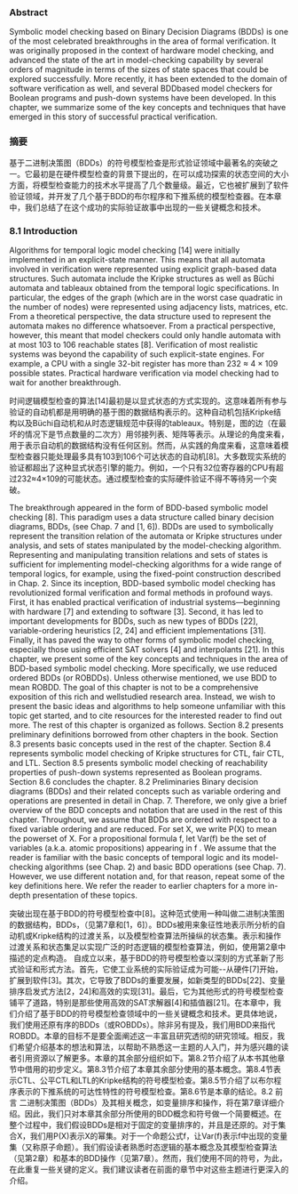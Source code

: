 ### Abstract 
Symbolic model checking based on Binary Decision Diagrams (BDDs) is one of the most celebrated breakthroughs in the area of formal verification. It was originally proposed in the context of hardware model checking, and advanced the state of the art in model-checking capability by several orders of magnitude in terms of the sizes of state spaces that could be explored successfully. More recently, it has been extended to the domain of software verification as well, and several BDDbased model checkers for Boolean programs and push-down systems have been developed. In this chapter, we summarize some of the key concepts and techniques that have emerged in this story of successful practical verification. 

### 摘要 
基于二进制决策图（BDDs）的符号模型检查是形式验证领域中最著名的突破之一。它最初是在硬件模型检查的背景下提出的，在可以成功探索的状态空间的大小方面，将模型检查能力的技术水平提高了几个数量级。最近，它也被扩展到了软件验证领域，并开发了几个基于BDD的布尔程序和下推系统的模型检查器。在本章中，我们总结了在这个成功的实际验证故事中出现的一些关键概念和技术。

### 8.1 Introduction 
Algorithms for temporal logic model checking [14] were initially implemented in an explicit-state manner. This means that all automata involved in verification were represented using explicit graph-based data structures. Such automata include the Kripke structures as well as Büchi automata and tableaux obtained from the temporal logic specifications. In particular, the edges of the graph (which are in the worst case quadratic in the number of nodes) were represented using adjacency lists, matrices, etc. From a theoretical perspective, the data structure used to represent the automata makes no difference whatsoever. From a practical perspective, however, this meant that model checkers could only handle automata with at most 103 to 106 reachable states [8]. Verification of most realistic systems was beyond the capability of such explicit-state engines. For example, a CPU with a single 32-bit register has more than 232 ≈ 4 × 109 possible states. Practical hardware verification via model checking had to wait for another breakthrough.

时间逻辑模型检查的算法[14]最初是以显式状态的方式实现的。这意味着所有参与验证的自动机都是用明确的基于图的数据结构表示的。这种自动机包括Kripke结构以及Büchi自动机和从时态逻辑规范中获得的tableaux。特别是，图的边（在最坏的情况下是节点数量的二次方）用邻接列表、矩阵等表示。从理论的角度来看，用于表示自动机的数据结构没有任何区别。然而，从实践的角度来看，这意味着模型检查器只能处理最多具有103到106个可达状态的自动机[8]。大多数现实系统的验证都超出了这种显式状态引擎的能力。例如，一个只有32位寄存器的CPU有超过232≈4×109的可能状态。通过模型检查的实际硬件验证不得不等待另一个突破。


The breakthrough appeared in the form of BDD-based symbolic model checking [8]. This paradigm uses a data structure called binary decision diagrams, BDDs, (see Chap. 7 and [1, 6]). BDDs are used to symbolically represent the transition relation of the automata or Kripke structures under analysis, and sets of states manipulated by the model-checking algorithm. Representing and manipulating transition relations and sets of states is sufficient for implementing model-checking algorithms for a wide range of temporal logics, for example, using the fixed-point construction described in Chap. 2. Since its inception, BDD-based symbolic model checking has revolutionized formal verification and formal methods in profound ways. First, it has enabled practical verification of industrial systems—beginning with hardware [7] and extending to software [3]. Second, it has led to important developments for BDDs, such as new types of BDDs [22], variable-ordering heuristics [2, 24] and efficient implementations [31]. Finally, it has paved the way to other forms of symbolic model checking, especially those using efficient SAT solvers [4] and interpolants [21]. In this chapter, we present some of the key concepts and techniques in the area of BDD-based symbolic model checking. More specifically, we use reduced ordered BDDs (or ROBDDs). Unless otherwise mentioned, we use BDD to mean ROBDD. The goal of this chapter is not to be a comprehensive exposition of this rich and wellstudied research area. Instead, we wish to present the basic ideas and algorithms to help someone unfamiliar with this topic get started, and to cite resources for the interested reader to find out more. The rest of this chapter is organized as follows. Section 8.2 presents preliminary definitions borrowed from other chapters in the book. Section 8.3 presents basic concepts used in the rest of the chapter. Section 8.4 represents symbolic model checking of Kripke structures for CTL, fair CTL, and LTL. Section 8.5 presents symbolic model checking of reachability properties of push-down systems represented as Boolean programs. Section 8.6 concludes the chapter. 8.2 Preliminaries Binary decision diagrams (BDDs) and their related concepts such as variable ordering and operations are presented in detail in Chap. 7. Therefore, we only give a brief overview of the BDD concepts and notation that are used in the rest of this chapter. Throughout, we assume that BDDs are ordered with respect to a fixed variable ordering and are reduced. For set X, we write P(X) to mean the powerset of X. For a propositional formula f, let Var(f) be the set of variables (a.k.a. atomic propositions) appearing in f . We assume that the reader is familiar with the basic concepts of temporal logic and its model-checking algorithms (see Chap. 2) and basic BDD operations (see Chap. 7). However, we use different notation and, for that reason, repeat some of the key definitions here. We refer the reader to earlier chapters for a more in-depth presentation of these topics.


突破出现在基于BDD的符号模型检查中[8]。这种范式使用一种叫做二进制决策图的数据结构，BDDs，（见第7章和[1，6]）。BDDs被用来象征性地表示所分析的自动机或Kripke结构的过渡关系，以及模型检查算法所操纵的状态集。表示和操作过渡关系和状态集足以实现广泛的时态逻辑的模型检查算法，例如，使用第2章中描述的定点构造。 自成立以来，基于BDD的符号模型检查以深刻的方式革新了形式验证和形式方法。首先，它使工业系统的实际验证成为可能--从硬件[7]开始，扩展到软件[3]。其次，它导致了BDDs的重要发展，如新类型的BDDs[22]、变量排序启发式方法[2，24]和高效的实现[31]。最后，它为其他形式的符号模型检查铺平了道路，特别是那些使用高效的SAT求解器[4]和插值器[21]。在本章中，我们介绍了基于BDD的符号模型检查领域中的一些关键概念和技术。更具体地说，我们使用还原有序的BDDs（或ROBDDs）。除非另有提及，我们用BDD来指代ROBDD。本章的目标不是要全面阐述这一丰富且研究透彻的研究领域。相反，我们希望介绍基本的想法和算法，以帮助不熟悉这一主题的人入门，并为感兴趣的读者引用资源以了解更多。本章的其余部分组织如下。第8.2节介绍了从本书其他章节中借用的初步定义。第8.3节介绍了本章其余部分使用的基本概念。第8.4节表示CTL、公平CTL和LTL的Kripke结构的符号模型检查。第8.5节介绍了以布尔程序表示的下推系统的可达性特性的符号模型检查。第8.6节是本章的结论。8.2 前言 二进制决策图（BDDs）及其相关概念，如变量排序和操作，将在第7章详细介绍。因此，我们只对本章其余部分所使用的BDD概念和符号做一个简要概述。在整个过程中，我们假设BDDs是相对于固定的变量排序的，并且是还原的。对于集合X，我们用P(X)表示X的幂集。对于一个命题公式f，让Var(f)表示f中出现的变量集（又称原子命题）。我们假设读者熟悉时态逻辑的基本概念及其模型检查算法（见第2章）和基本的BDD操作（见第7章）。然而，我们使用不同的符号，为此，在此重复一些关键的定义。我们建议读者在前面的章节中对这些主题进行更深入的介绍。


